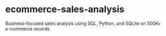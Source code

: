 # ecommerce-sales-analysis
Business-focused sales analysis using SQL, Python, and SQLite on 500K+ e-commerce records
